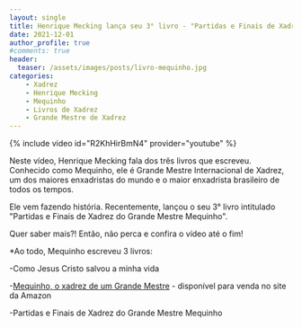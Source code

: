 ```yaml
---
layout: single
title: Henrique Mecking lança seu 3° livro - "Partidas e Finais de Xadrez do Grande Mestre Mequinho"
date: 2021-12-01
author_profile: true
#comments: true
header:
  teaser: /assets/images/posts/livro-mequinho.jpg
categories: 
    - Xadrez
    - Henrique Mecking
    - Mequinho
    - Livros de Xadrez
    - Grande Mestre de Xadrez
---
```


{% include video id="R2KhHirBmN4" provider="youtube" %}

Neste vídeo, Henrique Mecking fala dos três livros que escreveu. Conhecido como Mequinho, ele é Grande Mestre Internacional de Xadrez, um dos maiores enxadristas do mundo e o maior enxadrista brasileiro de todos os tempos.

Ele vem fazendo história. Recentemente, lançou o seu 3° livro intitulado "Partidas e Finais de Xadrez do Grande Mestre Mequinho".

Quer saber mais?! Então, não perca e confira o vídeo até o fim!

*Ao todo, Mequinho escreveu 3 livros:

-Como Jesus Cristo salvou a minha vida

-[Mequinho, o xadrez de um Grande Mestre]( https://amzn.to/3s1UMZ5 ) - disponível para venda no site da Amazon

-Partidas e Finais de Xadrez do Grande Mestre Mequinho



